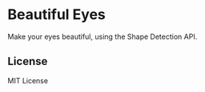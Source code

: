 # Beautiful Eyes

Make your eyes beautiful, using the Shape Detection API.


## License

MIT License
